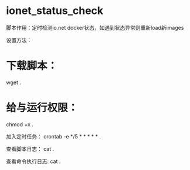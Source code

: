 # ionet_status_check

脚本作用：定时检测io.net docker状态，如遇到状态异常则重新load新images

设置方法：

# 下载脚本：
wget .

# 给与运行权限：
chmod +x .

加入定时任务：
crontab -e
*/5 * * * * * .

查看脚本日志：
cat .

查看命令执行日志:
cat .
